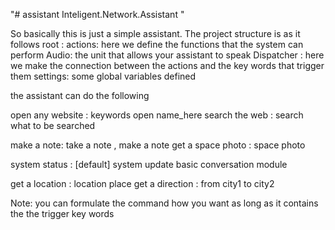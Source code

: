 "# assistant  Inteligent.Network.Assistant  " 

So basically this is just a simple assistant.
The project structure is as it follows 
 root :
        actions: here we define the functions that the 
                system can perform
        Audio: the unit that allows your assistant to speak
        Dispatcher : here we make the connection between the actions and the key words that
                     trigger them 
        settings: some global variables defined 
        
 the assistant can do the following
 
 open any website : keywords open name_here 
 search the web :  search what to be searched
 
 make a note:  take a note , make a note 
 get a space photo : space photo 
 
 system status : [default] system update 
 basic conversation module
 
 get a location : location place
 get a direction : from city1 to city2 

Note: you can formulate the command how you want as long as 
    it contains the the trigger key words
